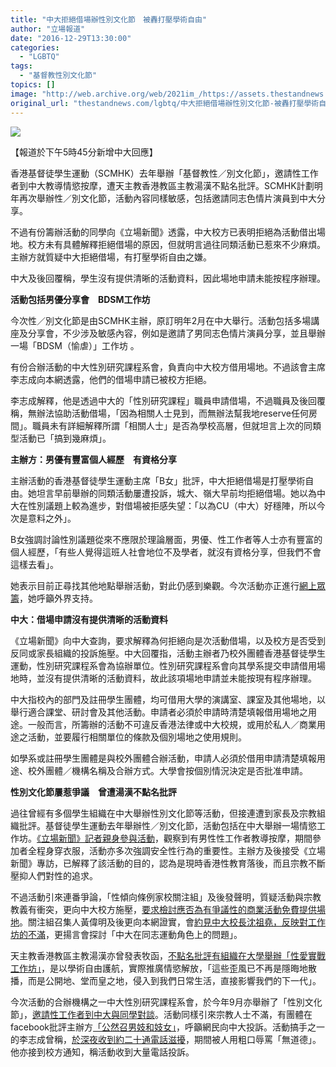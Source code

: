 ```yaml
---
title: "中大拒絕借場辦性別文化節　被轟打壓學術自由"
author: "立場報道"
date: "2016-12-29T13:30:00"
categories:
  - "LGBTQ"
tags:
  - "基督教性別文化節"
topics: []
image: "http://web.archive.org/web/2021im_/https://assets.thestandnews.com/media/photos/cu-022_mTQ09.png"
original_url: "thestandnews.com/lgbtq/中大拒絕借場辦性別文化節-被轟打壓學術自由"
---
```

![](http://web.archive.org/web/2021im_/https://assets.thestandnews.com/media/photos/cu-022_mTQ09.png)

【報道於下午5時45分新增中大回應】

香港基督徒學生運動（SCMHK）去年舉辦「基督教性／別文化節」，邀請性工作者到中大教導情慾按摩，遭天主教香港教區主教湯漢不點名批評。SCMHK計劃明年再次舉辦性／別文化節，活動內容同樣敏感，包括邀請同志色情片演員到中大分享。

不過有份籌辦活動的同學向《立場新聞》透露，中大校方已表明拒絕為活動借出場地。校方未有具體解釋拒絕借場的原因，但就明言過往同類活動已惹來不少麻煩。主辦方就質疑中大拒絕借場，有打壓學術自由之嫌。

中大及後回覆稱，學生沒有提供清晰的活動資料，因此場地申請未能按程序辦理。

**活動包括男優分享會　BDSM工作坊**

今次性／別文化節是由SCMHK主辦，原訂明年2月在中大舉行。活動包括多場講座及分享會，不少涉及敏感內容，例如是邀請了男同志色情片演員分享，並且舉辦一場「BDSM（愉虐）」工作坊 。

有份合辦活動的中大性別研究課程系會，負責向中大校方借用場地。不過該會主席李志成向本網透露，他們的借場申請已被校方拒絕。

李志成解釋，他是透過中大的「性別研究課程」職員申請借場，不過職員及後回覆稱，無辦法協助活動借場，「因為相關人士見到，而無辦法幫我地reserve任何房間」。職員未有詳細解釋所謂「相關人士」是否為學校高層，但就坦言上次的同類型活動已「搞到幾麻煩」。

**主辦方：男優有豐富個人經歷　有資格分享**

主辦活動的香港基督徒學生運動主席「B女」批評，中大拒絕借場是打壓學術自由。她坦言早前舉辦的同類活動屢遭投訴，城大、嶺大早前均拒絕借場。她以為中大在性別議題上較為進步，對借場被拒感失望：「以為CU（中大）好穩陣，所以今次是意料之外」。

B女強調討論性別議題從來不應限於理論層面，男優、性工作者等人士亦有豐富的個人經歷，「有些人覺得這班人社會地位不及學者，就沒有資格分享，但我們不會這樣去看」。

她表示目前正尋找其他地點舉辦活動，對此仍感到樂觀。今次活動亦正進行[網上眾籌](http://web.archive.org/web/20211229062456/https://www.umadx.com/projects/%E7%AC%AC%E4%B8%89%E5%B1%86%E5%9F%BA%E7%9D%A3%E6%95%99%E6%80%A7%EF%BC%8F%E5%88%A5%E6%96%87%E5%8C%96%E7%AF%80/5642316043780096)，她呼籲外界支持。

**中大：借場申請沒有提供清晰的活動資料**

《立場新聞》向中大查詢，要求解釋為何拒絕向是次活動借場，以及校方是否受到反同或家長組織的投訴施壓。中大回覆指，活動主辦者乃校外團體香港基督徒學生運動，性別研究課程系會為協辦單位。性別研究課程系會向其學系提交申請借用場地時，並沒有提供清晰的活動資料，故此該項場地申請並未能按現有程序辦理。

中大指校內的部門及註冊學生團體，均可借用大學的演講室、課室及其他場地，以舉行適合課堂、研討會及其他活動。申請者必須於申請時清楚填報借用場地之用途。一般而言，所籌辦的活動不可違反香港法律或中大校規，或用於私人／商業用途之活動，並要履行相關單位的條款及個別場地之使用規則。

如學系或註冊學生團體是與校外團體合辦活動，申請人必須於借用申請清楚填報用途、校外團體／機構名稱及合辦方式。大學會按個別情況決定是否批准申請。

**性別文化節屢惹爭議　曾遭湯漢不點名批評**

過往曾經有多個學生組織在中大舉辦性別文化節等活動，但接連遭到家長及宗教組織批評。基督徒學生運動去年舉辦性／別文化節，活動包括在中大舉辦一場情慾工作坊。[《立場新聞》記者親身參與活動](../../erotica/%E4%BB%96%E5%80%91%E7%82%BA%E4%BD%95%E8%A6%81%E6%8A%8A%E5%81%87%E9%99%BD%E5%85%B7%E5%B8%B6%E9%80%B2%E4%B8%AD%E5%A4%A7/)，觀察到有男性性工作者教導按摩，期間參加者全程身穿衣服，活動亦多次強調安全性行為的重要性。主辦方及後接受《立場新聞》專訪，已解釋了該活動的目的，認為是現時香港性教育落後，而且宗教不斷壓抑人們對性的追求。

不過活動引來連番爭論，「性傾向條例家校關注組」及後發聲明，質疑活動與宗教教義有衝突，更向中大校方施壓，[要求檢討應否為有爭議性的商業活動免費提供場地](../../erotica/%E8%BF%BD%E6%93%8A%E6%83%85%E6%85%BE%E5%B7%A5%E4%BD%9C%E5%9D%8A-%E5%8F%8D%E5%90%8C%E5%BF%97%E5%B9%B3%E6%AC%8A%E7%B5%84%E7%B9%94%E5%90%91%E4%B8%AD%E5%A4%A7%E6%96%BD%E5%A3%93-%E4%BF%83%E6%AA%A2%E8%A8%8E%E6%87%89%E5%90%A6%E5%80%9F%E5%A0%B4/)。關注組召集人黃偉明及後更向本網證實，會[約見中大校長沈祖堯，反映對工作坊的不滿](../../lgbtq/%E8%BF%BD%E6%93%8A%E6%83%85%E6%85%BE%E5%B7%A5%E4%BD%9C%E5%9D%8A-%E5%8F%8D%E5%90%8C%E7%B5%84%E7%B9%94%E5%91%A8%E4%B8%80%E7%B4%84%E8%A6%8B%E6%B2%88%E7%A5%96%E5%A0%AF-%E8%A8%8E%E8%AB%96-%E4%B8%AD%E5%A4%A7%E5%90%8C%E9%81%8B%E8%A7%92%E8%89%B2%E5%95%8F%E9%A1%8C/)，更揚言會探討「中大在同志運動角色上的問題」。

天主教香港教區主教湯漢亦曾發表牧函，[不點名批評有組織在大學舉辦「性愛實戰工作坊」](../../lgbtq/%E6%B9%AF%E6%BC%A2%E7%82%AE%E8%BD%9F%E6%83%85%E6%85%BE%E5%B7%A5%E4%BD%9C%E5%9D%8A-%E4%B8%BB%E8%BE%A6%E6%96%B9-%E6%B9%AF%E6%BC%A2%E5%BF%BD%E8%A6%96%E5%85%B6%E4%BB%96%E6%94%BF%E6%B2%BB%E8%AD%B0%E9%A1%8C-%E5%8F%AA%E6%9C%83%E9%87%9D%E5%B0%8D%E6%80%A7%E5%B0%8F%E7%9C%BE/)，是以學術自由護航，實際推廣情慾解放，「這些歪風已不再是隱晦地散播，而是公開地、堂而皇之地，侵入到我們日常生活，直接影響我們的下一代」。

今次活動的合辦機構之一中大性別研究課程系會，於今年9月亦舉辦了「性別文化節」，[邀請性工作者到中大與同學對談](../../lgbtq/%E7%95%B6%E6%80%A7%E5%B7%A5%E4%BD%9C%E8%80%85%E8%B5%B0%E5%85%A5%E4%B8%AD%E5%A4%A7-%E4%BB%96%E5%80%91%E5%B0%8D%E5%90%8C%E5%AD%B8%E8%AA%AA%E4%BA%86%E7%94%9A%E9%BA%BC/)。活動同樣引來宗教人士不滿，有團體在facebook批評主辦方[「公然召男妓和妓女」](../../lgbtq/%E4%B8%AD%E5%A4%A7%E5%AD%B8%E7%94%9F%E9%82%80%E6%80%A7%E5%B7%A5%E4%BD%9C%E8%80%85%E5%B0%8D%E8%AB%87-%E6%9C%9B%E6%B6%88%E9%99%A4%E8%AA%A4%E8%A7%A3-%E5%AE%97%E6%95%99%E4%BA%BA%E5%A3%AB%E8%BD%9F-%E5%85%AC%E7%84%B6%E5%8F%AC%E5%A6%93%E9%BC%93%E5%90%B9%E6%80%A7%E8%A7%A3%E6%94%BE/)，呼籲網民向中大投訴。活動搞手之一的李志成曾稱，[於深夜收到約二十通電話滋擾](../../lgbtq/%E9%82%80%E6%80%A7%E5%B7%A5%E4%BD%9C%E8%80%85%E5%B0%8D%E8%AB%87%E6%83%B9%E7%88%AD%E8%AD%B0-%E4%B8%AD%E5%A4%A7%E7%94%9F%E9%81%AD%E7%B2%97%E5%8F%A3%E9%9B%BB%E8%A9%B1%E6%BB%8B%E6%93%BE/)，期間被人用粗口辱罵「無道德」。他亦接到校方通知，稱活動收到大量電話投訴。